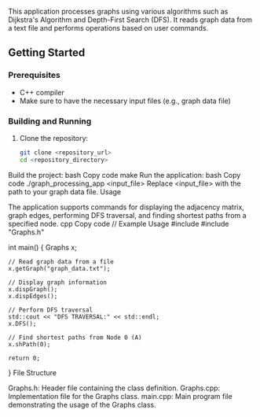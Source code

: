 This application processes graphs using various algorithms such as Dijkstra's Algorithm and Depth-First Search (DFS). It reads graph data from a text file and performs operations based on user commands.

## Getting Started

### Prerequisites

- C++ compiler
- Make sure to have the necessary input files (e.g., graph data file)

### Building and Running

1. Clone the repository:

   ```bash
   git clone <repository_url>
   cd <repository_directory>
Build the project:
bash
Copy code
make
Run the application:
bash
Copy code
./graph_processing_app <input_file>
Replace <input_file> with the path to your graph data file.
Usage

The application supports commands for displaying the adjacency matrix, graph edges, performing DFS traversal, and finding shortest paths from a specified node.
cpp
Copy code
// Example Usage
#include <iostream>
#include "Graphs.h"

int main() {
    Graphs x;

    // Read graph data from a file
    x.getGraph("graph_data.txt");

    // Display graph information
    x.dispGraph();
    x.dispEdges();

    // Perform DFS traversal
    std::cout << "DFS TRAVERSAL:" << std::endl;
    x.DFS();

    // Find shortest paths from Node 0 (A)
    x.shPath(0);

    return 0;
}
File Structure

Graphs.h: Header file containing the class definition.
Graphs.cpp: Implementation file for the Graphs class.
main.cpp: Main program file demonstrating the usage of the Graphs class.
